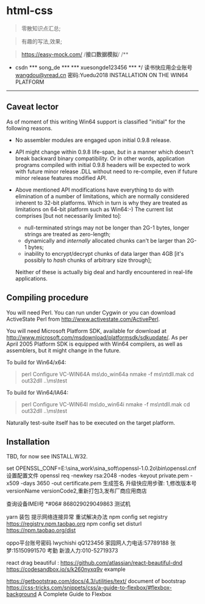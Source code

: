 # html-css

> 零散知识点汇总;

> 有趣的写法,效果;


>https://easy-mock.com/    /**接口数据模拟**/
/**
 *   csdn
     *** song_de ***
     *** xuesongde123456 ***
*/
读书快应用企业账号
wangdou@vread.cn
密码:Yuedu2018
 INSTALLATION ON THE WIN64 PLATFORM
 ----------------------------------
 Caveat lector
 -------------

 As of moment of this writing Win64 support is classified "initial"
 for the following reasons.

 - No assembler modules are engaged upon initial 0.9.8 release.
 - API might change within 0.9.8 life-span, *but* in a manner which
   doesn't break backward binary compatibility. Or in other words,
   application programs compiled with initial 0.9.8 headers will
   be expected to work with future minor release .DLL without need
   to re-compile, even if future minor release features modified API.
 - Above mentioned API modifications have everything to do with
   elimination of a number of limitations, which are normally
   considered inherent to 32-bit platforms. Which in turn is why they
   are treated as limitations on 64-bit platform such as Win64:-)
   The current list comprises [but not necessarily limited to]:

   - null-terminated strings may not be longer than 2G-1 bytes,
     longer strings are treated as zero-length;
   - dynamically and *internally* allocated chunks can't be larger
     than 2G-1 bytes;
   - inability to encrypt/decrypt chunks of data larger than 4GB
     [it's possibly to *hash* chunks of arbitrary size through];

   Neither of these is actually big deal and hardly encountered
   in real-life applications.

 Compiling procedure
 -------------------

 You will need Perl. You can run under Cygwin or you can download
 ActiveState Perl from http://www.activestate.com/ActivePerl.

 You will need Microsoft Platform SDK, available for download at
 http://www.microsoft.com/msdownload/platformsdk/sdkupdate/. As per
 April 2005 Platform SDK is equipped with Win64 compilers, as well
 as assemblers, but it might change in the future.

 To build for Win64/x64:

 > perl Configure VC-WIN64A
 > ms\do_win64a
 > nmake -f ms\ntdll.mak
 > cd out32dll
 > ..\ms\test

 To build for Win64/IA64:

 > perl Configure VC-WIN64I
 > ms\do_win64i
 > nmake -f ms\ntdll.mak
 > cd out32dll
 > ..\ms\test

 Naturally test-suite itself has to be executed on the target platform.

 Installation
 ------------

 TBD, for now see INSTALL.W32.

set OPENSSL_CONF=E:\sina_work\sina_soft\openssl-1.0.2o\bin\openssl.cnf  设置配置文件
openssl req -newkey rsa:2048 -nodes -keyout private.pem -x509 -days 3650 -out certificate.pem  生成签名
升级快应用步骤:
1,修改版本号versionName versionCode2,重新打包3,发布厂商应用商店

查询设备IMEI号 *#06#  868029029049863  测试机

yarn 装包 提示网络连接异常 重试解决办法
npm config set registry https://registry.npm.taobao.org
npm config set disturl https://npm.taobao.org/dist

oppo平台账号密码
lwychishi
qQ123456
家园网人力电话:57789188 张梦:15150991570 考勤
新浪人力:010-52719373

react drag beautiful : https://github.com/atlassian/react-beautiful-dnd 
https://codesandbox.io/s/k260nyxq9v  example

https://getbootstrap.com/docs/4.3/utilities/text/  document of bootstrap
https://css-tricks.com/snippets/css/a-guide-to-flexbox/#flexbox-background  A Complete Guide to Flexbox
